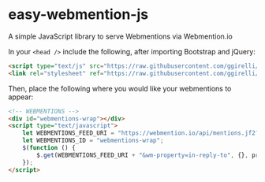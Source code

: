 # easy-webmention-js
A simple JavaScript library to serve Webmentions via Webmention.io

In your `<head />` include the following, after importing Bootstrap and jQuery:

```html
<script type="text/js" src="https://raw.githubusercontent.com/ggirelli/easy-webmention-js/main/src/easy-webmention.js"></script>
<link rel="stylesheet" ref="https://raw.githubusercontent.com/ggirelli/easy-webmention-js/main/src/easy-webmention.css" />
```

Then, place the following where you would like your webmentions to appear:

```html
<!-- WEBMENTIONS -->
<div id="webmentions-wrap"></div>
<script type="text/javascript">
    let WEBMENTIONS_FEED_URI = "https://webmention.io/api/mentions.jf2?target={{ site.url }}{{ page.url }}";
    let WEBMENTIONS_ID = "webmentions-wrap";
    $(function () {
        $.get(WEBMENTIONS_FEED_URI + "&wm-property=in-reply-to", {}, process_inreply_query_response);
    });
</script>
```
